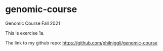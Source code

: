# genomic-course
Genomic Course Fall 2021

This is exercise 1a.

The link to my github repo: https://github.com/philniggli/genomic-course


